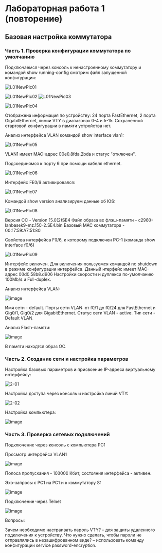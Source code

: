 # Лабораторная работа 1 (повторение) 
## Базовая настройка коммутатора
### Часть 1. Проверка конфигурации коммутатора по умолчанию

Подключаемся через консоль к ненастроенному коммутатору и командой show running-config смотрим файл запущенной конфигурации:

![L01NewPic01](https://user-images.githubusercontent.com/89464074/155875467-6e1bfc33-29a7-40ae-a20c-c8006e14c955.png)

![L01NewPic02](https://user-images.githubusercontent.com/89464074/155875753-9af0a21e-91dd-4e9f-851b-6ca653b9a14d.png) ![L01NewPic03](https://user-images.githubusercontent.com/89464074/155875781-7eacdc31-2dce-4399-a601-010e9f91dd4a.png)

![L01NewPic04](https://user-images.githubusercontent.com/89464074/155876040-6d0532da-90db-4299-aa68-0a3298ce8b76.png)

Отображена информация по устройству: 24 порта FastEthernet, 2 порта GigabitEthernet, линии VTY в диапазонах 0-4 и 5-15.
Сохраненной стартовой конфигурации в памяти устройства нет.

Анализ интерфейса VLAN командой show interface vlan1:

![L01NewPic05](https://user-images.githubusercontent.com/89464074/155876888-1cec7478-5e91-4f14-8f8a-785b77451da9.png)

VLAN1 имеет MAC-адрес 00e0.8fda.2bda и статус "отключен".

Подсоединямся к порту 6 при помощи кабеля ethernet.

![L01NewPic06](https://user-images.githubusercontent.com/89464074/155877018-c1419189-6693-46b2-8d51-cccee7aae852.png) 

Интерфейс FE0/6 активировался:

![L01NewPic07](https://user-images.githubusercontent.com/89464074/155877051-680fa6eb-9d85-4ebf-9929-6bce40199d1e.png)

Командой show version анализируем данные об IOS:

![L01NewPic08](https://user-images.githubusercontent.com/89464074/155877215-5985c512-be48-4633-bf3d-b20bfd9b7c16.png)

Версия ОС - Version 15.0(2)SE4
Файл образа во флэш-памяти - c2960-lanbasek9-mz.150-2.SE4.bin
Базовый MAC коммутатора - 00:17:59:A7:51:80

Свойства интерфейса F0/6, к которому подключен PC-1 (команда show interface f0/6)

![L01NewPic09](https://user-images.githubusercontent.com/89464074/155877445-36eb0099-dd07-4e61-8bbf-cf1614bee023.png)

Интерфейс включен.
Для включения пользуемся командой no shutdown в режиме конфигурации интерфейса.
Данный нтерфейс имеет MAC-адрес 00d0.58b8.d906
Настройки скорости и дуплекса по-умолчанию 100Mb/s и Full-duplex.

Анализ интерфейса VLAN:

![image](https://user-images.githubusercontent.com/89464074/155878131-d7078980-a147-4be1-b135-b227042b1c42.png)

Имя сети - default.
Порты сети VLAN: от f0/1 до f0/24 для FastEthernet и Gig0/1, Gig0/2 для GigabitEthernet.
Статус сети VLAN - active.
Тип сети - Default VLAN.

Анализ Flash-памяти:

![image](https://user-images.githubusercontent.com/89464074/155878256-d74bc3ac-a5bc-4209-b7df-c9987c325c59.png)

В памяти находтся образ ОС.

### Часть 2. Создание сети и настройка параметров

Настройка базовых параметров и присвоение IP-адреса виртуальному интерфейсу:

![2-01](https://user-images.githubusercontent.com/89464074/156511624-439f6cd4-8e08-411e-b329-715f085dc72f.png)


Настройка доступа через консоль и настройка линий VTY:

![2-02](https://user-images.githubusercontent.com/89464074/156511632-9f17d6a7-2d5b-4518-8d4a-fb9dc51b5299.png)


Настройка компьютера:

![image](https://user-images.githubusercontent.com/89464074/156508742-5e429874-7771-431b-b2cf-1e6314e92ffb.png)


### Часть 3. Проверка сетевых подключений

Подключение через консоль с компьютера PC1


Просмотр интерфейса VLAN1

![image](https://user-images.githubusercontent.com/89464074/156511228-5147cb61-7598-405a-b5c8-885707b8b0d3.png)

Полоса пропускания - 100000 Кбит, состояния интерфейса - активен.

Эхо-запросы с PC1 на PC1 и к коммутатору S1

![image](https://user-images.githubusercontent.com/89464074/156512182-48265b79-41bc-43bc-9eb7-4ccfbafc18d8.png)

Подключение через Telnet

![image](https://user-images.githubusercontent.com/89464074/156513131-da836161-3a9f-4bd3-a1dd-06d6ba85110f.png)

Вопросы:

Зачем необходимо настраивать пароль VTY? – для защиты удаленного подключения к устройству.
Что нужно сделать, чтобы пароли не отправлялись в незашифрованном виде? – использовать команду конфигурации service password-encryption.


















